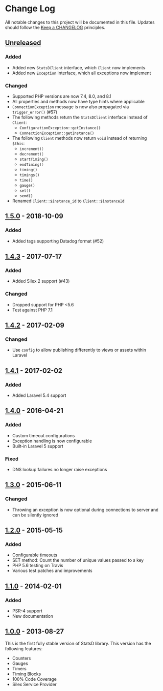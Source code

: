 # Change Log
All notable changes to this project will be documented in this file.
Updates should follow the [Keep a CHANGELOG](https://keepachangelog.com/) principles.

## [Unreleased][unreleased]
### Added
 - Added new `StatsDClient` interface, which `Client` now implements
 - Added new `Exception` interface, which all exceptions now implement

### Changed
 - Supported PHP versions are now 7.4, 8.0, and 8.1
 - All properties and methods now have type hints where applicable
 - `ConnectionException` message is now also propagated via `trigger_error()` (#57)
 - The following methods return the `StatsDClient` interface instead of `Client`:
     - `ConfigurationException::getInstance()`
     - `ConnectionException::getInstance()`
 - The following `Client` methods now return `void` instead of returning `$this`:
     - `increment()`
     - `decrement()`
     - `startTiming()`
     - `endTiming()`
     - `timing()`
     - `timings()`
     - `time()`
     - `gauge()`
     - `set()`
     - `send()`
 - Renamed `Client::$instance_id` to `Client::$instanceId`

## [1.5.0] - 2018-10-09
### Added
 - Added tags supporting Datadog format (#52)

## [1.4.3] - 2017-07-17
### Added
 - Added Silex 2 support (#43)

### Changed
 - Dropped support for PHP <5.6
 - Test against PHP 7.1

## [1.4.2] - 2017-02-09
### Changed
 - Use `config` to allow publishing differently to views or assets within Laravel

## [1.4.1] - 2017-02-02
### Added
 - Added Laravel 5.4 support

## [1.4.0] - 2016-04-21
### Added
 - Custom timeout configurations
 - Exception handling is now configurable
 - Built-in Laravel 5 support

### Fixed
 - DNS lookup failures no longer raise exceptions

## [1.3.0] - 2015-06-11
### Changed
 - Throwing an exception is now optional during connections to server and can be silently ignored

## [1.2.0] - 2015-05-15
### Added
 - Configurable timeouts
 - SET method: Count the number of unique values passed to a key
 - PHP 5.6 testing on Travis
 - Various test patches and improvements

## [1.1.0] - 2014-02-01
### Added
 - PSR-4 support
 - New documentation

## [1.0.0] - 2013-08-27

This is the first fully stable version of StatsD library. This version has the following features:

 - Counters
 - Gauges
 - Timers
 - Timing Blocks
 - 100% Code Coverage
 - Silex Service Provider

[unreleased]: https://github.com/thephpleague/statsd/compare/1.5.0...master
[1.5.0]: https://github.com/thephpleague/statsd/compare/1.4.5...1.5.0
[1.4.5]: https://github.com/thephpleague/statsd/compare/1.4.4...1.4.5
[1.4.4]: https://github.com/thephpleague/statsd/compare/1.4.3...1.4.4
[1.4.3]: https://github.com/thephpleague/statsd/compare/1.4.2...1.4.3
[1.4.2]: https://github.com/thephpleague/statsd/compare/1.4.1...1.4.2
[1.4.1]: https://github.com/thephpleague/statsd/compare/1.4.0...1.4.1
[1.4.0]: https://github.com/thephpleague/statsd/compare/1.3.0...1.4.0
[1.3.0]: https://github.com/thephpleague/statsd/compare/1.2.0...1.3.0
[1.2.0]: https://github.com/thephpleague/statsd/compare/1.1.0...1.2.0
[1.1.0]: https://github.com/thephpleague/statsd/compare/v1.0...1.1.0
[1.0.0]: https://github.com/thephpleague/statsd/releases/tag/v1.0
